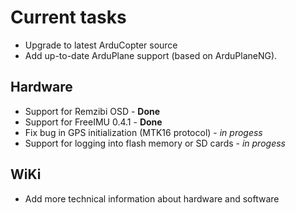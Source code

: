 # Current tasks #
  * Upgrade to latest ArduCopter source
  * Add up-to-date ArduPlane support (based on ArduPlaneNG).

## Hardware ##
  * Support for Remzibi OSD - **Done**
  * Support for FreeIMU 0.4.1 - **Done**
  * Fix bug in GPS initialization (MTK16 protocol) - _in progess_
  * Support for logging into flash memory or SD cards - _in progess_

## WiKi ##
  * Add more technical information about hardware and software